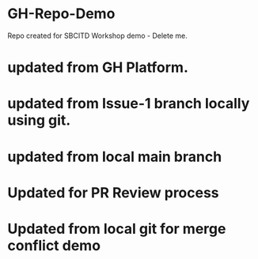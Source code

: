 # GH-Repo-Demo
Repo created for SBCITD Workshop demo - Delete me.
# updated from GH Platform.
# updated from Issue-1 branch locally using git.
# updated from local main branch

# Updated for PR Review process
# Updated from local git for merge conflict demo
